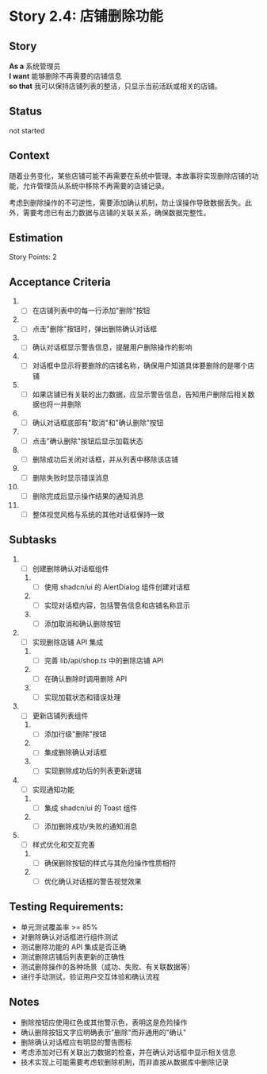 # Story 2.4: 店铺删除功能

## Story

**As a** 系统管理员  
**I want** 能够删除不再需要的店铺信息  
**so that** 我可以保持店铺列表的整洁，只显示当前活跃或相关的店铺。

## Status

not started

## Context

随着业务变化，某些店铺可能不再需要在系统中管理。本故事将实现删除店铺的功能，允许管理员从系统中移除不再需要的店铺记录。

考虑到删除操作的不可逆性，需要添加确认机制，防止误操作导致数据丢失。此外，需要考虑已有出力数据与店铺的关联关系，确保数据完整性。

## Estimation

Story Points: 2

## Acceptance Criteria

1. - [ ] 在店铺列表中的每一行添加"删除"按钮
2. - [ ] 点击"删除"按钮时，弹出删除确认对话框
3. - [ ] 确认对话框显示警告信息，提醒用户删除操作的影响
4. - [ ] 对话框中显示将要删除的店铺名称，确保用户知道具体要删除的是哪个店铺
5. - [ ] 如果店铺已有关联的出力数据，应显示警告信息，告知用户删除后相关数据也将一并删除
6. - [ ] 确认对话框底部有"取消"和"确认删除"按钮
7. - [ ] 点击"确认删除"按钮后显示加载状态
8. - [ ] 删除成功后关闭对话框，并从列表中移除该店铺
9. - [ ] 删除失败时显示错误消息
10. - [ ] 删除完成后显示操作结果的通知消息
11. - [ ] 整体视觉风格与系统的其他对话框保持一致

## Subtasks

1. - [ ] 创建删除确认对话框组件
   1. - [ ] 使用 shadcn/ui 的 AlertDialog 组件创建对话框
   2. - [ ] 实现对话框内容，包括警告信息和店铺名称显示
   3. - [ ] 添加取消和确认删除按钮
2. - [ ] 实现删除店铺 API 集成
   1. - [ ] 完善 lib/api/shop.ts 中的删除店铺 API
   2. - [ ] 在确认删除时调用删除 API
   3. - [ ] 实现加载状态和错误处理
3. - [ ] 更新店铺列表组件
   1. - [ ] 添加行级"删除"按钮
   2. - [ ] 集成删除确认对话框
   3. - [ ] 实现删除成功后的列表更新逻辑
4. - [ ] 实现通知功能
   1. - [ ] 集成 shadcn/ui 的 Toast 组件
   2. - [ ] 添加删除成功/失败的通知消息
5. - [ ] 样式优化和交互完善
   1. - [ ] 确保删除按钮的样式与其危险操作性质相符
   2. - [ ] 优化确认对话框的警告视觉效果

## Testing Requirements:

- 单元测试覆盖率 >= 85%
- 对删除确认对话框进行组件测试
- 测试删除功能的 API 集成是否正确
- 测试删除店铺后列表更新的正确性
- 测试删除操作的各种场景（成功、失败、有关联数据等）
- 进行手动测试，验证用户交互体验和确认流程

## Notes

- 删除按钮应使用红色或其他警示色，表明这是危险操作
- 确认删除按钮文字应明确表示"删除"而非通用的"确认"
- 删除确认对话框应有明显的警告图标
- 考虑添加对已有关联出力数据的检查，并在确认对话框中显示相关信息
- 技术实现上可能需要考虑软删除机制，而非直接从数据库中删除记录

